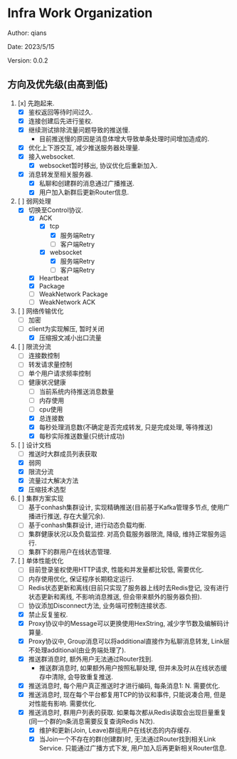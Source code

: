 # Infra Work Organization

Author: qians

Date: 2023/5/15

Version: 0.0.2

## 方向及优先级(由高到低)

1. [x] 先跑起来.
   - [x] 鉴权返回等待时间过久.
   - [x] 连接创建后先进行鉴权.
   - [x] 继续测试排除流量问题导致的推送慢.
     - 目前推送慢的原因是消息体增大导致单条处理时间增加造成的.
   - [x] 优化上下游交互, 减少推送服务器处理量.
   - [x] 接入websocket.
     - [x] websocket暂时移出, 协议优化后重新加入.
   - [x] 消息转发至相关服务器.
      - [x] 私聊和创建群的消息通过广播推送.
      - [x] 用户加入新群后更新Router信息.

2. [ ] 弱网处理
   - [x] 切换至Control协议.
     - [x] ACK
       - [x] tcp
         - [x] 服务端Retry
         - [ ] 客户端Retry
       - [x] websocket
         - [x] 服务端Retry
         - [ ] 客户端Retry
     - [x] Heartbeat
     - [x] Package
     - [ ] WeakNetwork Package
     - [ ] WeakNetwork ACK

3. [ ] 网络传输优化
   - [ ] 加密
   - [ ] client为实现解压, 暂时关闭
     - [x] 压缩报文减小出口流量

4. [ ] 限流分流
   - [ ] 连接数控制
   - [ ] 转发请求量控制
   - [ ] 单个用户请求频率控制
   - [ ] 健康状况健康
     - [ ] 当前系统内待推送消息数量
     - [ ] 内存使用
     - [ ] cpu使用
     - [x] 总连接数
     - [x] 每秒处理消息数(不确定是否完成转发, 只是完成处理, 等待推送)
     - [x] 每秒实际推送数量(只统计成功)

5. [ ] 设计文档
   - [ ] 推送时大群成员列表获取
   - [x] 弱网
   - [x] 限流分流
   - [x] 流量过大解决方法
   - [x] 压缩技术选型

6. [ ] 集群方案实现
   - [ ] 基于conhash集群设计, 实现精确推送(目前基于Kafka管理多节点, 使用广播进行推送, 存在大量冗余).
   - [ ] 基于conhash集群设计, 进行动态负载均衡.
   - [ ] 集群健康状况以及负载监控. 对高负载服务器限流, 降级, 维持正常服务运行.
   - [ ] 集群下的群用户在线状态管理.

7. [ ] 单体性能优化
   - [ ] 目前登录鉴权使用HTTP请求, 性能和并发量都比较低, 需要优化.
   - [ ] 内存使用优化, 保证程序长期稳定运行.
   - [ ] Redis状态更新和离线(目前只实现了服务器上线时去Redis登记, 没有进行状态更新和离线, 不影响消息推送, 但会带来额外的服务器负担).
   - [ ] 协议添加Disconnect方法, 业务端可控制连接状态.
   - [x] 禁止反复鉴权.
   - [x] Proxy协议中的Message可以更换使用HexString, 减少字节数及编解码计算量.
   - [x] Proxy协议中, Group消息可以将additional直接作为私聊消息转发, Link层不处理additional(由业务端处理了).
   - [x] 推送群消息时, 额外用户无法通过Router找到.
     - 推送群消息时, 如果额外用户按照私聊处理, 但并未及时从在线状态缓存中清除, 会导致重复推送.
   - [x] 推送消息时, 每个用户真正推送时才进行编码, 每条消息1: N. 需要优化.
   - [x] 推送消息时, 现在每个平台都复用TCP的协议和事件, 只能说凑合用, 但是对性能有影响. 需要优化.
   - [x] 推送消息时, 群用户列表的获取. 如果每次都从Redis读取会出现巨量重复(同一个群的n条消息需要反复查询Redis N次).
     - [x] 维护和更新(Join, Leave)群组用户在线状态的内存缓存.
     - [x] 当Join一个不存在的群(创建群)时, 无法通过Router找到相关Link Service. 只能通过广播方式下发, 用户加入后再更新相关Router信息.

